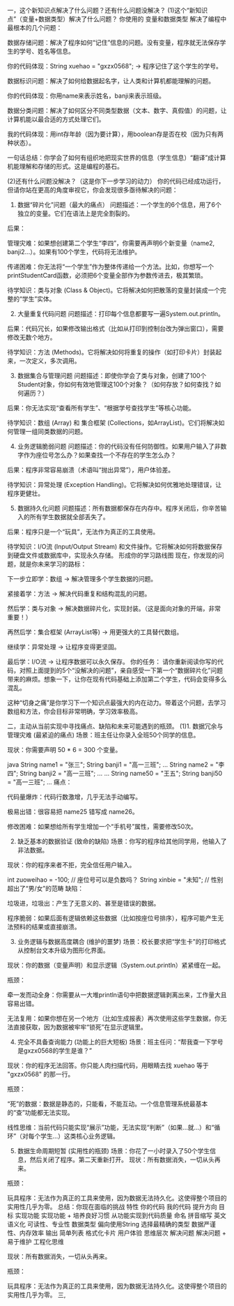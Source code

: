 一，这个新知识点解决了什么问题？还有什么问题没解决？
(1)这个“新知识点”（变量+数据类型）解决了什么问题？
你使用的 变量和数据类型 解决了编程中最根本的几个问题：

数据存储问题：解决了程序如何“记住”信息的问题。没有变量，程序就无法保存学生的学号、姓名等信息。

你的代码体现：String xuehao = "gxzx0568"; → 程序记住了这个学生的学号。

数据标识问题：解决了如何给数据起名字，让人类和计算机都能理解的问题。

你的代码体现：你用name来表示姓名，banji来表示班级。

数据分类问题：解决了如何区分不同类型数据（文本、数字、真假值）的问题，让计算机能以最合适的方式处理它们。

我的代码体现：用int存年龄（因为要计算），用boolean存是否在校（因为只有两种状态）。

一句话总结：你学会了如何有组织地把现实世界的信息（学生信息）“翻译”成计算机能理解和存储的形式。这是编程的基石。

(2)还有什么问题没解决？（这是你下一步学习的动力）
你的代码已经成功运行，但请你站在更高的角度审视它，你会发现很多亟待解决的问题：

1. 数据“碎片化”问题（最大的痛点）
问题描述：一个学生的6个信息，用了6个独立的变量。它们在语法上是完全割裂的。

后果：

管理灾难：如果想创建第二个学生“李四”，你需要再声明6个新变量（name2, banji2...）。如果有100个学生，代码将无法维护。

传递困难：你无法将“一个学生”作为整体传递给一个方法。比如，你想写一个printStudentCard函数，必须把6个变量全部作为参数传进去，极其繁琐。

待学知识：类与对象 (Class & Object)。它将解决如何把散落的变量封装成一个完整的“学生”实体。

2. 大量重复代码问题
问题描述：打印每个信息都要写一遍System.out.println。

后果：代码冗长，如果修改输出格式（比如从打印到控制台改为弹出窗口），需要修改无数个地方。

待学知识：方法 (Methods)。它将解决如何将重复的操作（如打印卡片）封装起来，一次定义，多次调用。

3. 数据集合与管理问题
问题描述：即使你学会了类与对象，创建了100个Student对象，你如何有效地管理这100个对象？（如何存放？如何查找？如何遍历？）

后果：你无法实现“查看所有学生”、“根据学号查找学生”等核心功能。

待学知识：数组 (Array) 和 集合框架 (Collections，如ArrayList)。它们将解决如何管理一组同类数据的问题。

4. 业务逻辑脆弱问题
问题描述：你的代码没有任何防御性。如果用户输入了非数字作为座位号怎么办？如果查找一个不存在的学生怎么办？

后果：程序非常容易崩溃（术语叫“抛出异常”），用户体验差。

待学知识：异常处理 (Exception Handling)。它将解决如何优雅地处理错误，让程序更健壮。

5. 数据持久化问题
问题描述：所有数据都保存在内存中。程序关闭后，你辛苦输入的所有学生数据就全部丢失了。

后果：程序只是一个“玩具”，无法作为真正的工具使用。

待学知识：I/O流 (Input/Output Stream) 和文件操作。它将解决如何将数据保存到硬盘文件或数据库中，实现永久存储。
形成你的学习路线图
现在，你发现的问题，就是你未来学习的路标：



下一步立即学：数组 → 解决管理多个学生数据的问题。

紧接着学：方法 → 解决代码重复和结构混乱的问题。

然后学：类与对象 → 解决数据碎片化，实现封装。（这是面向对象的开端，非常重要！）

再然后学：集合框架 (ArrayList等) → 用更强大的工具替代数组。

继续学：异常处理 → 让程序变得更坚固。

最后学：I/O流 → 让程序数据可以永久保存。
你的任务：
请你重新阅读你写的代码，对照上面提到的5个“没解决的问题”，亲自感受一下第一个“数据碎片化”问题带来的麻烦。想象一下，让你在现有代码基础上添加第二个学生，代码会变得多么混乱。

这种“切身之痛”是你学习下一个知识点最强大的内在动力。带着这个问题，去学习数组和方法，你会目标非常明确，学习效率极高。



二，主动从当前实现中寻找痛点、缺陷和未来可能遇到的瓶颈。
(1)1. 数据冗余与管理灾难 (最紧迫的痛点)
场景：班主任让你录入全班50个同学的信息。

现状：你需要声明 50 * 6 = 300 个变量。

java
String name1 = "张三"; String banji1 = "高一三班"; ...
String name2 = "李四"; String banji2 = "高一三班"; ...
...
String name50 = "王五"; String banji50 = "高一三班"; ...
痛点：

代码量爆炸：代码行数激增，几乎无法手动编写。

极易出错：很容易把 name25 错写成 name26。

修改困难：如果想给所有学生增加一个“手机号”属性，需要修改50次。

2. 缺乏基本的数据验证 (致命的缺陷)
场景：你写的程序给其他同学用，他输入了非法数据。

现状：你的程序来者不拒，完全信任用户输入。

int zuoweihao = -100; // 座位号可以是负数吗？
String xinbie = "未知"; // 性别超出了“男/女”的范畴
缺陷：

垃圾进，垃圾出：产生了无意义的、甚至是错误的数据。

程序脆弱：如果后面有逻辑依赖这些数据（比如按座位号排序），程序可能产生无法预料的结果或直接崩溃。

3. 业务逻辑与数据高度耦合 (维护的噩梦)
场景：校长要求把“学生卡”的打印格式从控制台文本升级为图形化界面。

现状：你的数据（变量声明）和显示逻辑（System.out.println）紧紧缠在一起。

瓶颈：

牵一发而动全身：你需要从一大堆println语句中把数据逻辑剥离出来，工作量大且容易出错。

无法复用：如果你想在另一个地方（比如生成报表）再次使用这些学生数据，你无法直接获取，因为数据被牢牢“锁死”在显示逻辑里。

4. 完全不具备查询能力 (功能上的巨大短板)
场景：班主任问：“帮我查一下学号是gxzx0568的学生是谁？”

现状：你的程序无法回答。你只能人肉扫描代码，用眼睛去找 xuehao 等于 "gxzx0568" 的那一行。

瓶颈：

“死”的数据：数据是静态的，只能看，不能互动。一个信息管理系统最基本的“查”功能都无法实现。

线性思维：当前代码只能实现“展示”功能，无法实现“判断”（如果...就...）和“循环”（对每个学生...）这类核心业务逻辑。

5. 数据生命周期短暂 (实用性的瓶颈)
场景：你花了一小时录入了50个学生信息，然后关闭了程序。第二天重新打开。
现状：所有数据消失，一切从头再来。

瓶颈：

玩具程序：无法作为真正的工具来使用，因为数据无法持久化。这使得整个项目的实用性几乎为零。
总结：你现在面临的挑战
特性	      你的代码	           我的代码	                   提升方向
目标	      实现功能        实现功能 + 培养良好习惯	       从功能实现到代码质量
命名	      拼音缩写 	         英文语义化	                可读性、专业性
数据类型	    偏向使用String     选择最精确的类型	     数据严谨性、内存效率
输出	       简单列表	           格式化卡片	                用户体验
思维层次	     解决问题	          解决问题 + 易于维护	        工程化思维

现状：所有数据消失，一切从头再来。

瓶颈：

玩具程序：无法作为真正的工具来使用，因为数据无法持久化。这使得整个项目的实用性几乎为零。
三,
